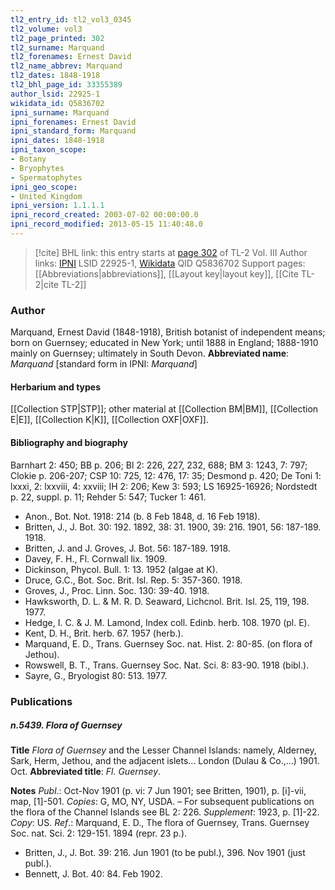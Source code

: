 ```yaml
---
tl2_entry_id: tl2_vol3_0345
tl2_volume: vol3
tl2_page_printed: 302
tl2_surname: Marquand
tl2_forenames: Ernest David
tl2_name_abbrev: Marquand
tl2_dates: 1848-1918
tl2_bhl_page_id: 33355389
author_lsid: 22925-1
wikidata_id: Q5836702
ipni_surname: Marquand
ipni_forenames: Ernest David
ipni_standard_form: Marquand
ipni_dates: 1848-1918
ipni_taxon_scope: 
- Botany
- Bryophytes
- Spermatophytes
ipni_geo_scope: 
- United Kingdom
ipni_version: 1.1.1.1
ipni_record_created: 2003-07-02 00:00:00.0
ipni_record_modified: 2013-05-15 11:40:48.0
---
```


> [!cite] BHL link: this entry starts at [page 302](https://www.biodiversitylibrary.org/page/33355389) of TL-2 Vol. III
> Author links: [IPNI](https://www.ipni.org/a/22925-1) LSID 22925-1, [Wikidata](https://www.wikidata.org/wiki/Q5836702) QID Q5836702
> Support pages: [[Abbreviations|abbreviations]], [[Layout key|layout key]], [[Cite TL-2|cite TL-2]]

### Author

Marquand, Ernest David (1848-1918), British botanist of independent means; born on Guernsey; educated in New York; until 1888 in England; 1888-1910 mainly on Guernsey; ultimately in South Devon. 
**Abbreviated name**: *Marquand* \[standard form in IPNI: *Marquand*\]

#### Herbarium and types

[[Collection STP|STP]]; other material at [[Collection BM|BM]], [[Collection E|E]], [[Collection K|K]], [[Collection OXF|OXF]].

#### Bibliography and biography

Barnhart 2: 450; BB p. 206; Bl 2: 226, 227, 232, 688; BM 3: 1243, 7: 797; Clokie p. 206-207; CSP 10: 725, 12: 476, 17: 35; Desmond p. 420; De Toni 1: lxxxi, 2: lxxviii, 4: xxviii; IH 2: 206; Kew 3: 593; LS 16925-16926; Nordstedt p. 22, suppl. p. 11; Rehder 5: 547; Tucker 1: 461.
- Anon., Bot. Not. 1918: 214 (b. 8 Feb 1848, d. 16 Feb 1918).
- Britten, J., J. Bot. 30: 192. 1892, 38: 31. 1900, 39: 216. 1901, 56: 187-189. 1918.
- Britten, J. and J. Groves, J. Bot. 56: 187-189. 1918.
- Davey, F. H., Fl. Cornwall lix. 1909.
- Dickinson, Phycol. Bull. 1: 13. 1952 (algae at K).
- Druce, G.C., Bot. Soc. Brit. Isl. Rep. 5: 357-360. 1918.
- Groves, J., Proc. Linn. Soc. 130: 39-40. 1918.
- Hawksworth, D. L. & M. R. D. Seaward, Lichcnol. Brit. Isl. 25, 119, 198. 1977.
- Hedge, I. C. & J. M. Lamond, Index coll. Edinb. herb. 108. 1970 (pl. E).
- Kent, D. H., Brit. herb. 67. 1957 (herb.).
- Marquand, E. D., Trans. Guernsey Soc. nat. Hist. 2: 80-85. (on flora of Jethou).
- Rowswell, B. T., Trans. Guernsey Soc. Nat. Sci. 8: 83-90. 1918 (bibl.).
- Sayre, G., Bryologist 80: 513. 1977.

### Publications

##### n.5439. Flora of Guernsey

**Title**
*Flora of Guernsey* and the Lesser Channel Islands: namely, Alderney, Sark, Herm, Jethou, and the adjacent islets... London (Dulau & Co.,...) 1901. Oct.
**Abbreviated title**: *Fl. Guernsey*.

**Notes**
*Publ*.: Oct-Nov 1901 (p. vi: 7 Jun 1901; see Britten, 1901), p. \[i\]-vii, map, \[1\]-501. *Copies*: G, MO, NY, USDA. – For subsequent publications on the flora of the Channel Islands see BL 2: 226.
*Supplement*: 1923, p. \[1\]-22. *Copy*: US.
*Ref*.: Marquand, E. D., The flora of Guernsey, Trans. Guernsey Soc. nat. Sci. 2: 129-151. 1894 (repr. 23 p.).
- Britten, J., J. Bot. 39: 216. Jun 1901 (to be publ.), 396. Nov 1901 (just publ.).
- Bennett, J. Bot. 40: 84. Feb 1902.

